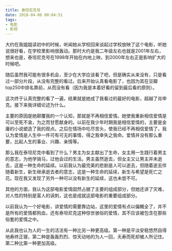 ```yaml
---
title: 泰坦尼克号
date: 2018-04-06 00:04:51
tags:
- 电影
- 影视
---
```


大约在我姐姐读初中的时候，听闻她从学校回来谈起过学校放映了这个电影，听她说很好看，在学校里影响很轰动。那时大约是我二年级左右也就是2001年左右，想来也是，泰坦尼克号在1998年开始在内地上映，到2000年左右正是影响扩大的时候吧。

随后虽然我可能有很多机会，至少在大学应该看了吧，但是确实从来没有，只是看过一部分片段，从没有完整的看过。后来开始认真看电影了，也因为其在豆瓣top250中排名靠前，从而没有看（因为我是本着好看的留到最后看的原则）。

这次终于认真完整的看了一遍，结果就是她成了我看过的最好的电影，超越了肖申克。接下来我详细论述为什么。

主要的原因是她颠覆我的一个认知，那就是不再相信爱情。她使我重新相信爱情是可以至死不渝，为之而甘愿献身的。以前在我少年时期我是相信爱情的，主要是金庸的小说塑造了我的观点。之后在情场中吃尽苦头，使我已经不再相信爱情了，我认为爱情是人生中一件可有可无的事情，得之我幸失之我命。爱情并没有那么重要，比起人生的事业、兴趣、亲情等。

那么我在泰坦尼克中看到了什么？男主为女主献出了生命，女主用一生践行着男主的意志，为他学骑马，过他会过的生活。男主虽然逝去，但女主又让男主并未逝去，这是一种生命的延续。以前我认为最完美的悲剧是人可以逝去，但随着逝去伴随着新生，新生继承逝去者的意志，这是一种生命的延续，新生与希望是死亡之花。现在我又发现了另外一种可以没有新生的延续，这也未尝不可。

其他的方面，我认为这部电影爱情固然占据了主要的组成部分，但她还讲了灾难，对人性的特别是富人的讽刺，这也是成就这部电影的重要组成部分。

以前我认为一个好电影，讲爱情的需要靠边站，这里的爱情有点以偏概全了，并不是所有的爱情都狗血，还有泰坦尼克这种惊世骇俗的爱情，其不应该被包含在那些俗套的爱情之中。

从此我也认为人的一生的活法有一种比另一种更高级。第一种是平淡安稳悠然自得地寿终正寝，第二种是轰轰烈烈、惊天动地的为人一回，夭寿而死却被人所记住。第二种比第一种更加高级。
